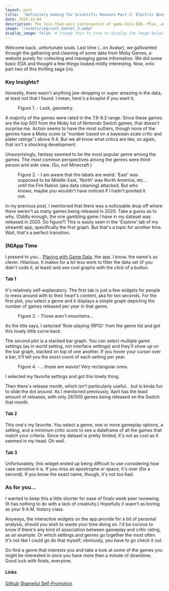 ```yaml
---
layout: post
title:  "Definitely Gaming for Scientific Reasons Part 2: Electric Boogaloo"
date: 2024-12-04
description: The less-than-epic continuation of game-data EDA. Plus, an app! 
image: "/assets/img/cool_banner_3.webp"
display_image: false  # change this to true to display the image below the banner 
---
```


<p class="intro"><span class="dropcap">W</span>elcome back, unfortunate souls. Last time (...on Avatar), we gallivanted through the gathering and cleaning of some data from Moby Games, a website purely for collecting and managing game information. We did some basic EDA and thought a few things looked mildly interesting. Now, onto part two of this thrilling saga (/s). </p>

### Key Insights?
Honestly, there wasn't anything jaw-dropping or super amazing in the data, at least not that I found. I mean, here's a boxplot if you want it.

<figure>
	<img src="{{site.url}}/{{site.baseurl}}/assets/img/ScorebyGenrebox.png" alt=""> 
	<figcaption>Figure 1. - Look, geometry.</figcaption>
</figure>

A majority of the games were rated in the 7.9-8.2 range. Since these games are the top 500 from the Moby list of Nintendo Switch games, that doesn't surprise me. Action seems to have the most outliers, though none of the genres have a Moby score (a "number based on a bayesian scale critic and plater ratings") above 9.4. But we all know what critics are like, so again, that isn't a shocking development. 

Unsurprisingly, fantasy seemed to be the most popular genre among the games. The most common perspectives among the genres were third-person and side view. (So, not Minecraft.)

<figure>
	<img src="{{site.url}}/{{site.baseurl}}/assets/img/settingvspersp.png" alt=""> 
	<figcaption>Figure 2. - I am aware that the labels are weird. 'East' was supposed to be Middle-East, 'North' was North America, etc... until the Fire Nation (aka data cleaning) attacked. But who knows, maybe you wouldn't have noticed if I hadn't pointed it out. </figcaption>
</figure>

In my previous post, I mentioned that there was a noticeable drop off where there weren't as many games being released in 2020. Take a guess as to why. (Oddly enough, the one gambling game I have in my dataset was released in 2020. Go figure?) This is easily seen in the 'Explore' tab of my streamlit app, specifically the first graph. But that's a topic for another time. Wait, that's a perfect transition.

### (N)App Time

I present to you... [Playing with Game Data](https://geepersitsgamedata.streamlit.app), the app. I know, the name's so clever. Hilarious. It makes for a lot less work to filter the data set (if you didn't code it, at least) and see cool graphs with the click of a button.

#### Tab 1
It's relatively self-explanatory. The first tab is just a few widgets for people to mess around with to their heart's content, aka for ten seconds. For the first plot, you select a genre and it displays a simple graph depicting the number of games released per year in that genre.

<figure>
	<img src="{{site.url}}/{{site.baseurl}}/assets/img/newplot.png" alt=""> 
	<figcaption>Figure 3. - Those aren't mountains...</figcaption>
</figure>

As the title says, I selected 'Role-playing (RPG)' from the genre list and got this lovely little curve back.

The second plot is a stacked bar graph. You can select multiple game settings (as in world setting, not interface settings) and they'll show up on the bar graph, stacked on top of one another. If you hover your cursor over a bar, it'll tell you the exact count of each setting per year.

<figure>
	<img src="{{site.url}}/{{site.baseurl}}/assets/img/stackedplot.png" alt=""> 
	<figcaption>Figure 4. - ...those are waves! Very rectangular ones.</figcaption>
</figure>

I selected my favorite settings and got this lovely thing.

Then there's release month, which isn't particularly useful... but is kinda fun to slide the dot around. As I mentioned previously, April has the least amount of releases, with only 26/500 games being released on the Switch that month. 

#### Tab 2
This one's my favorite. You select a genre, one or more gameplay options, a setting, and a minimum critic score to see a dataframe of all the games that match your criteria. Since my dataset is pretty limited, it's not as cool as it seemed in my head. Oh well. 

#### Tab 3
Unfortunately, this widget ended up being difficult to use considering how case sensitive it is. If you miss an apostrophe or space, it's over (for a second). If you know the exact name, though, it's not too bad.


### As for you...

I wanted to keep this a little shorter for ease of finals week peer reviewing. (It has nothing to do with a lack of creativity.) Hopefully it wasn't as boring as your 9 A.M. history class.

Anyways, the interactive widgets on the app provide for a bit of personal analysis, should you wish to waste your time doing so. I'd be curious to know if there's any kind of association between gameplay and critic rating, as an example. Or which settings and genres go together the most often. It's not like I could go do that myself; obviously, you have to go check it out. 

Go find a genre that interests you and take a look at some of the games you might be interested in once you have more than a minute of downtime. Good luck with finals, everyone.



#### Links
[Github](https://github.com/tiredlizard/blog_data_collection)
[Shameful Self-Promotion](https://geepersitsgamedata.streamlit.app)

